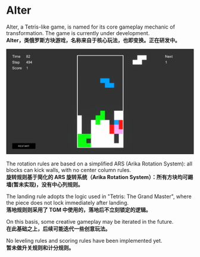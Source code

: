# Alter
Alter, a Tetris-like game, is named for its core gameplay mechanic of transformation. The game is currently under development.<br/>
**Alter，类俄罗斯方块游戏，名称来自于核心玩法，也即变换。正在研发中。**

![](https://github.com/onovich/Alter/blob/main/Assets/Resources_Sample/gamecover_alter.png)

The rotation rules are based on a simplified ARS (Arika Rotation System): all blocks can kick walls, with no center column rules. <br/>
**旋转规则基于简化的 ARS 旋转系统（Arika Rotation System）：所有方块均可踢墙(暂未实现)，没有中心列规则。**

The landing rule adopts the logic used in "Tetris: The Grand Master", where the piece does not lock immediately after landing.<br/>
**落地规则则采用了 TGM 中使用的，落地后不立刻锁定的逻辑。**

On this basis, some creative gameplay may be iterated in the future.<br/>
**在此基础之上，后续可能迭代一些创意玩法。**

No leveling rules and scoring rules have been implemented yet.<br/>
**暂未做升关规则和计分规则。**
